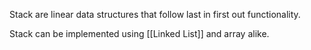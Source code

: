 Stack are linear data structures that follow last in first out functionality.

Stack can be implemented using [[Linked List]] and array alike.
